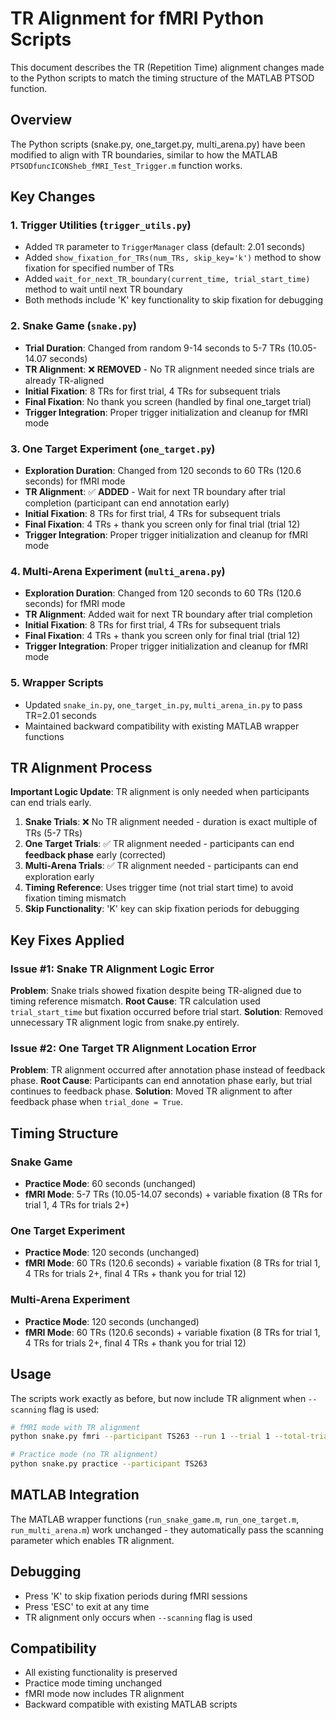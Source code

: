 # TR Alignment for fMRI Python Scripts

This document describes the TR (Repetition Time) alignment changes made to the Python scripts to match the timing structure of the MATLAB PTSOD function.

## Overview

The Python scripts (snake.py, one_target.py, multi_arena.py) have been modified to align with TR boundaries, similar to how the MATLAB `PTSODfuncICONSheb_fMRI_Test_Trigger.m` function works.

## Key Changes

### 1. Trigger Utilities (`trigger_utils.py`)

- Added `TR` parameter to `TriggerManager` class (default: 2.01 seconds)
- Added `show_fixation_for_TRs(num_TRs, skip_key='k')` method to show fixation for specified number of TRs
- Added `wait_for_next_TR_boundary(current_time, trial_start_time)` method to wait until next TR boundary
- Both methods include 'K' key functionality to skip fixation for debugging

### 2. Snake Game (`snake.py`)

- **Trial Duration**: Changed from random 9-14 seconds to 5-7 TRs (10.05-14.07 seconds)
- **TR Alignment**: ❌ **REMOVED** - No TR alignment needed since trials are already TR-aligned
- **Initial Fixation**: 8 TRs for first trial, 4 TRs for subsequent trials
- **Final Fixation**: No thank you screen (handled by final one_target trial)
- **Trigger Integration**: Proper trigger initialization and cleanup for fMRI mode

### 3. One Target Experiment (`one_target.py`)

- **Exploration Duration**: Changed from 120 seconds to 60 TRs (120.6 seconds) for fMRI mode
- **TR Alignment**: ✅ **ADDED** - Wait for next TR boundary after trial completion (participant can end annotation early)
- **Initial Fixation**: 8 TRs for first trial, 4 TRs for subsequent trials
- **Final Fixation**: 4 TRs + thank you screen only for final trial (trial 12)
- **Trigger Integration**: Proper trigger initialization and cleanup for fMRI mode

### 4. Multi-Arena Experiment (`multi_arena.py`)

- **Exploration Duration**: Changed from 120 seconds to 60 TRs (120.6 seconds) for fMRI mode
- **TR Alignment**: Added wait for next TR boundary after trial completion
- **Initial Fixation**: 8 TRs for first trial, 4 TRs for subsequent trials
- **Final Fixation**: 4 TRs + thank you screen only for final trial (trial 12)
- **Trigger Integration**: Proper trigger initialization and cleanup for fMRI mode

### 5. Wrapper Scripts

- Updated `snake_in.py`, `one_target_in.py`, `multi_arena_in.py` to pass TR=2.01 seconds
- Maintained backward compatibility with existing MATLAB wrapper functions

## TR Alignment Process

**Important Logic Update**: TR alignment is only needed when participants can end trials early.

1. **Snake Trials**: ❌ No TR alignment needed - duration is exact multiple of TRs (5-7 TRs)
2. **One Target Trials**: ✅ TR alignment needed - participants can end **feedback phase** early (corrected)
3. **Multi-Arena Trials**: ✅ TR alignment needed - participants can end exploration early
4. **Timing Reference**: Uses trigger time (not trial start time) to avoid fixation timing mismatch
5. **Skip Functionality**: 'K' key can skip fixation periods for debugging

## Key Fixes Applied

### Issue #1: Snake TR Alignment Logic Error
**Problem**: Snake trials showed fixation despite being TR-aligned due to timing reference mismatch.
**Root Cause**: TR calculation used `trial_start_time` but fixation occurred before trial start.
**Solution**: Removed unnecessary TR alignment logic from snake.py entirely.

### Issue #2: One Target TR Alignment Location Error  
**Problem**: TR alignment occurred after annotation phase instead of feedback phase.
**Root Cause**: Participants can end annotation phase early, but trial continues to feedback phase.
**Solution**: Moved TR alignment to after feedback phase when `trial_done = True`.

## Timing Structure

### Snake Game
- **Practice Mode**: 60 seconds (unchanged)
- **fMRI Mode**: 5-7 TRs (10.05-14.07 seconds) + variable fixation (8 TRs for trial 1, 4 TRs for trials 2+)

### One Target Experiment
- **Practice Mode**: 120 seconds (unchanged)
- **fMRI Mode**: 60 TRs (120.6 seconds) + variable fixation (8 TRs for trial 1, 4 TRs for trials 2+, final 4 TRs + thank you for trial 12)

### Multi-Arena Experiment
- **Practice Mode**: 120 seconds (unchanged)
- **fMRI Mode**: 60 TRs (120.6 seconds) + variable fixation (8 TRs for trial 1, 4 TRs for trials 2+, final 4 TRs + thank you for trial 12)

## Usage

The scripts work exactly as before, but now include TR alignment when `--scanning` flag is used:

```bash
# fMRI mode with TR alignment
python snake.py fmri --participant TS263 --run 1 --trial 1 --total-trials 4 --scanning --tr 2.01

# Practice mode (no TR alignment)
python snake.py practice --participant TS263
```

## MATLAB Integration

The MATLAB wrapper functions (`run_snake_game.m`, `run_one_target.m`, `run_multi_arena.m`) work unchanged - they automatically pass the scanning parameter which enables TR alignment.

## Debugging

- Press 'K' to skip fixation periods during fMRI sessions
- Press 'ESC' to exit at any time
- TR alignment only occurs when `--scanning` flag is used

## Compatibility

- All existing functionality is preserved
- Practice mode timing unchanged
- fMRI mode now includes TR alignment
- Backward compatible with existing MATLAB scripts 